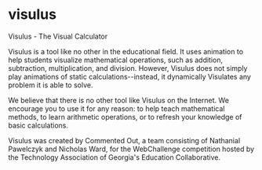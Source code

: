 visulus
=======

Visulus - The Visual Calculator

Visulus is a tool like no other in the educational field. It uses animation to help students visualize mathematical operations, such as addition, subtraction, multiplication, and division. However, Visulus does not simply play animations of static calculations--instead, it dynamically Visulates any problem it is able to solve.

We believe that there is no other tool like Visulus on the Internet. We encourage you to use it for any reason: to help teach mathematical methods, to learn arithmetic operations, or to refresh your knowledge of basic calculations.

Visulus was created by Commented Out, a team consisting of Nathanial Pawelczyk and Nicholas Ward, for the WebChallenge competition hosted by the Technology Association of Georgia's Education Collaborative.
